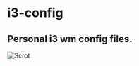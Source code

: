 # i3-config

## Personal i3 wm config files.


![Scrot](https://cloud.githubusercontent.com/assets/994430/22370788/2a529b44-e48b-11e6-957e-99203a5ad919.png)
